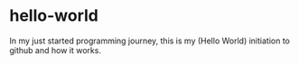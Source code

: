 # hello-world
In my just started programming journey, this is my (Hello World) initiation to github and how it works.
